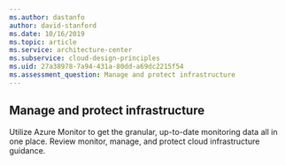 ```yaml
---
ms.author: dastanfo
author: david-stanford
ms.date: 10/16/2019
ms.topic: article
ms.service: architecture-center
ms.subservice: cloud-design-principles
ms.uid: 27a38978-7a94-431a-80dd-a69dc2215f54
ms.assessment_question: Manage and protect infrastructure
---
```

## Manage and protect infrastructure

Utilize Azure Monitor to get the granular, up-to-date monitoring data all in one place. Review monitor, manage, and protect cloud infrastructure guidance.
